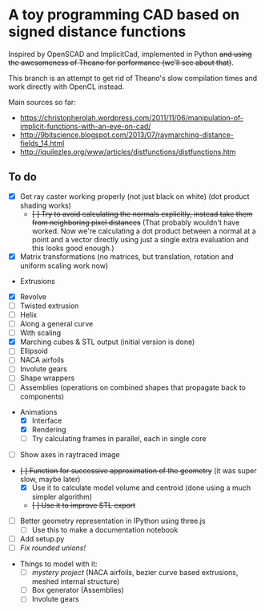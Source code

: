 A toy programming CAD based on signed distance functions
========================================================

Inspired by OpenSCAD and ImplicitCad, implemented in Python <strike>and using the awesomeness of Theano for performance (we'll see about that)</strike>.

This branch is an attempt to get rid of Theano's slow compilation times and
work directly with OpenCL instead.

Main sources so far:
- https://christopherolah.wordpress.com/2011/11/06/manipulation-of-implicit-functions-with-an-eye-on-cad/
- http://9bitscience.blogspot.com/2013/07/raymarching-distance-fields_14.html
- http://iquilezles.org/www/articles/distfunctions/distfunctions.htm

## To do
- [X] Get ray caster working properly (not just black on white) (dot product shading works)
  - <strike>[ ] Try to avoid calculating the normals explicitly, instead take them from neighboring pixel distances</strike> (That probably wouldn't have worked. Now we're calculating a dot product between a normal at a point and a vector directly using just a single extra evaluation and this looks good enough.)
- [X] Matrix transformations (no matrices, but translation, rotation and uniform scaling work now)
-  Extrusions
  - [X] Revolve
  - [ ] Twisted extrusion
  - [ ] Helix
  - [ ] Along a general curve
  - [ ] With scaling
- [X] Marching cubes & STL output (initial version is done)
- [ ] Ellipsoid
- [ ] NACA airfoils
- [ ] Involute gears
- [ ] Shape wrappers
- [ ] Assemblies (operations on combined shapes that propagate back to components)
- Animations
  - [X] Interface
  - [X] Rendering
  - [ ] Try calculating frames in parallel, each in single core
- [ ] Show axes in raytraced image
- <strike>[ ] Function for successive approximation of the geometry</strike> (it was super slow, maybe later)
  - [X] Use it to calculate model volume and centroid (done using a much simpler algorithm)
  - <strike>[ ] Use it to improve STL export</strike>
- [ ] Better geometry representation in IPython using three.js
  - [ ] Use this to make a documentation notebook
- [ ] Add setup.py
- [ ] *Fix rounded unions!*
- Things to model with it:
  - [ ] _mystery project_ (NACA airfoils, bezier curve based extrusions, meshed internal structure)
  - [ ] Box generator (Assemblies)
  - [ ] Involute gears
